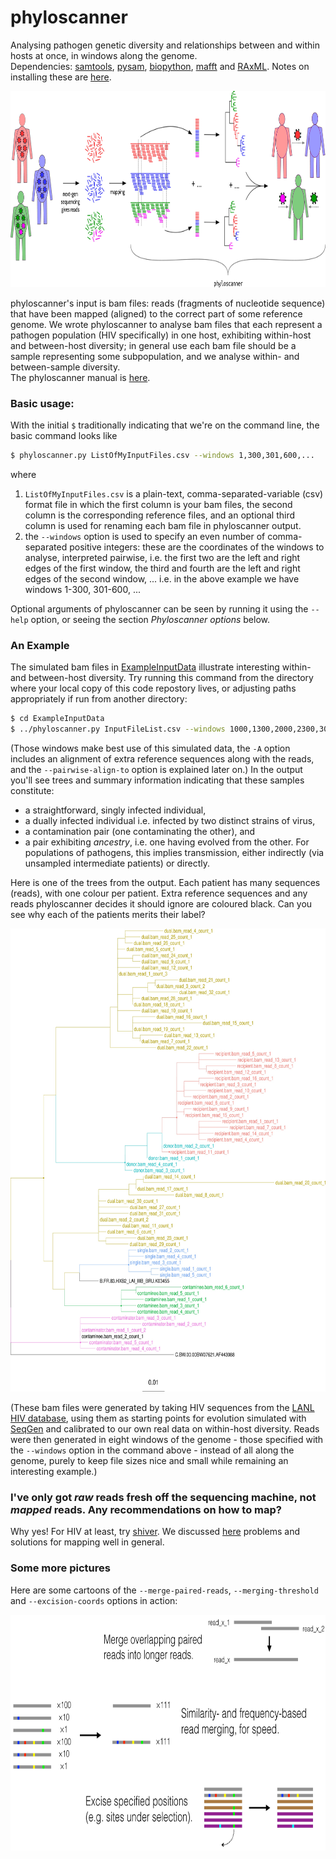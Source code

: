 # phyloscanner
Analysing pathogen genetic diversity and relationships between and within hosts at once, in windows along the genome.  
Dependencies: [samtools](http://www.htslib.org/), [pysam](https://github.com/pysam-developers/pysam), [biopython](http://biopython.org/wiki/Download), [mafft](http://mafft.cbrc.jp/alignment/software/) and [RAxML](http://sco.h-its.org/exelixis/web/software/raxml/index.html).
Notes on installing these are [here](InfoAndInputs/DependencyInstallationNotes.txt).

<p align="center"><img src="InfoAndInputs/PhyloscannerDiagram_big4.jpg" alt="Phyloscanner" width="820", height="314"/></p>

phyloscanner's input is bam files: reads (fragments of nucleotide sequence) that have been mapped (aligned) to the correct part of some reference genome.
We wrote phyloscanner to analyse bam files that each represent a pathogen population (HIV specifically) in one host, exhibiting within-host and between-host diversity; in general use each bam file should be a sample representing some subpopulation, and we analyse within- and between-sample diversity.  
The phyloscanner manual is [here](PhyloscannerManual.pdf).

### Basic usage:
With the initial `$` traditionally indicating that we're on the command line, the basic command looks like
```bash
$ phyloscanner.py ListOfMyInputFiles.csv --windows 1,300,301,600,...
```
where  
1.  `ListOfMyInputFiles.csv` is a plain-text, comma-separated-variable (csv) format file in which the first column is your bam files, the second column is the corresponding reference files, and an optional third column is used for renaming each bam file in phyloscanner output.
2. the `--windows` option is used to specify an even number of comma-separated positive integers: these are the coordinates of the windows to analyse, interpreted pairwise, i.e. the first two are the left and right edges of the first window, the third and fourth are the left and right edges of the second window, ... i.e. in the above example we have windows 1-300, 301-600, ...  

Optional arguments of phyloscanner can be seen by running it using the `--help` option, or seeing the section *Phyloscanner options* below.

### An Example

The simulated bam files in [ExampleInputData](ExampleInputData) illustrate interesting within- and between-host diversity.
Try running this command from the directory where your local copy of this code repostory lives, or adjusting paths appropriately if run from another directory:
```bash
$ cd ExampleInputData
$ ../phyloscanner.py InputFileList.csv --windows 1000,1300,2000,2300,3000,3300,4000,4300,5000,5300,6000,6300,7000,7300,8000,8300 -A ../InfoAndInputs/2refs_HXB2_C.BW.fasta --pairwise-align-to B.FR.83.HXB2_LAI_IIIB_BRU.K03455 
```
(Those windows make best use of this simulated data, the `-A` option includes an alignment of extra reference sequences along with the reads, and the `--pairwise-align-to` option is explained later on.)
In the output you'll see trees and summary information indicating that these samples constitute:
* a straightforward, singly infected individual, 
* a dually infected individual i.e. infected by two distinct strains of virus,
* a contamination pair (one contaminating the other), and
* a pair exhibiting *ancestry*, i.e. one having evolved from the other. For populations of pathogens, this implies transmission, either indirectly (via unsampled intermediate patients) or directly.

Here is one of the trees from the output.
Each patient has many sequences (reads), with one colour per patient.
Extra reference sequences and any reads phyloscanner decides it should ignore are coloured black.
Can you see why each of the patients merits their label?

<p align="center"><img src="InfoAndInputs/Tree_SimulatedData_InWindow_4000_to_4300.jpg" alt="ExampleTree" width="650", height="741"/></p>

(These bam files were generated by taking HIV sequences from the [LANL HIV database](https://www.hiv.lanl.gov/content/sequence/NEWALIGN/align.html), using them as starting points for  evolution simulated with [SeqGen](https://github.com/rambaut/Seq-Gen) and calibrated to our own real data on within-host diversity.
Reads were then generated in eight windows of the genome - those specified with the `--windows` option in the command above - instead of all along the genome, purely to keep file sizes nice and small while remaining an interesting example.)

### I've only got *raw* reads fresh off the sequencing machine, not *mapped* reads. Any recommendations on how to map?
Why yes!
For HIV at least, try [shiver](https://github.com/ChrisHIV/shiver).
We discussed [here](http://biorxiv.org/content/early/2016/12/09/092916) problems and solutions for mapping well in general.

### Some more pictures
Here are some cartoons of the `--merge-paired-reads`, `--merging-threshold` and `--excision-coords` options in action:

<p align="center"><img src="InfoAndInputs/OptionsDiagram.jpg" alt="Phyloscanner" width="750" height="377"/></p>

